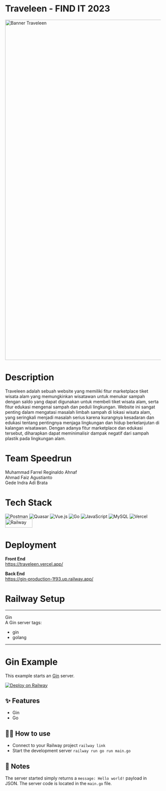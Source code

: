 # Traveleen - FIND IT 2023

<img width="1100" alt="Banner Traveleen" src="https://github.com/Ndraaa15/Traveleen/assets/112854205/47b92128-c9f3-4e11-b31f-89af9a8c33fc">

# Description

<p>Traveleen adalah sebuah website yang memiliki fitur marketplace tiket wisata alam yang memungkinkan wisatawan untuk menukar sampah dengan saldo yang dapat digunakan untuk membeli tiket wisata alam, serta fitur edukasi mengenai sampah dan peduli lingkungan. Website ini sangat penting dalam mengatasi masalah limbah sampah di lokasi wisata alam, yang seringkali menjadi masalah serius karena kurangnya kesadaran dan edukasi tentang pentingnya menjaga lingkungan dan hidup berkelanjutan di kalangan wisatawan. Dengan adanya fitur marketplace dan edukasi tersebut, diharapkan dapat meminimalisir dampak negatif dari sampah plastik pada lingkungan alam.</p>

# Team Speedrun
Muhammad Farrel Reginaldo Ahnaf </br>
Ahmad Faiz Agustianto</br>
Gede Indra Adi Brata</br>

# Tech Stack
![Postman](https://img.shields.io/badge/Postman-FF6C37?style=for-the-badge&logo=postman&logoColor=white) 
![Quasar](https://img.shields.io/badge/Quasar-16B7FB?style=for-the-badge&logo=quasar&logoColor=black) 
![Vue.js](https://img.shields.io/badge/vuejs-%2335495e.svg?style=for-the-badge&logo=vuedotjs&logoColor=%234FC08D) 
![Go](https://img.shields.io/badge/go-%2300ADD8.svg?style=for-the-badge&logo=go&logoColor=white) 
![JavaScript](https://img.shields.io/badge/javascript-%23323330.svg?style=for-the-badge&logo=javascript&logoColor=%23F7DF1E) 
![MySQL](https://img.shields.io/badge/mysql-%2300f.svg?style=for-the-badge&logo=mysql&logoColor=white)
![Vercel](https://img.shields.io/badge/vercel-%23000000.svg?style=for-the-badge&logo=vercel&logoColor=white)
<img width="88" height="28" alt="Railway" src="https://github.com/Ndraaa15/Traveleen/assets/112854205/23b5a70f-ae3c-48cc-af2a-aa5bd7f9b484">





# Deployment
<b>Front End </br> </b>
https://traveleen.vercel.app/ </br>

<b>Back End </br> </b>
https://gin-production-1f93.up.railway.app/ </br>



# Railway Setup
---
Gin </br>
A Gin server
tags:
  - gin
  - golang
---

# Gin Example

This example starts an [Gin](https://gin-gonic.com/) server.

[![Deploy on Railway](https://railway.app/button.svg)](https://railway.app/new/template/dTvvSf)

## ✨ Features

- Gin
- Go

## 💁‍♀️ How to use

- Connect to your Railway project `railway link`
- Start the development server `railway run go run main.go`

## 📝 Notes

The server started simply returns a `message: Hello world!` payload in JSON. The server code is located in the `main.go` file.
